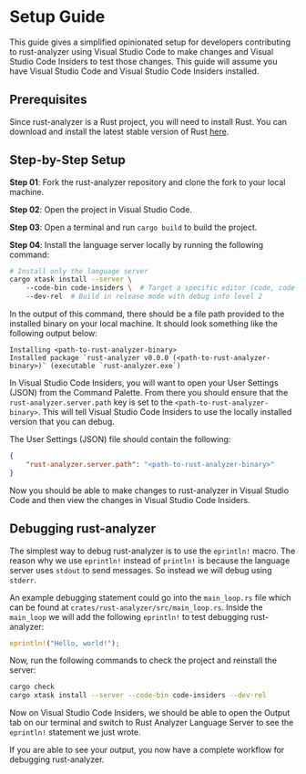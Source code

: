 # Setup Guide

This guide gives a simplified opinionated setup for developers contributing to rust-analyzer using Visual Studio Code to make changes and Visual Studio Code Insiders to test those changes. This guide will assume you have Visual Studio Code and Visual Studio Code Insiders installed.

## Prerequisites

Since rust-analyzer is a Rust project, you will need to install Rust. You can download and install the latest stable version of Rust [here](https://www.rust-lang.org/tools/install).

## Step-by-Step Setup

**Step 01**: Fork the rust-analyzer repository and clone the fork to your local machine.

**Step 02**: Open the project in Visual Studio Code.

**Step 03**: Open a terminal and run `cargo build` to build the project.

**Step 04**: Install the language server locally by running the following command:

```sh
# Install only the language server  
cargo xtask install --server \  
    --code-bin code-insiders \  # Target a specific editor (code, code-exploration, code-insiders, codium, or code-oss)  
    --dev-rel  # Build in release mode with debug info level 2  
```

In the output of this command, there should be a file path provided to the installed binary on your local machine.
It should look something like the following output below:

```
Installing <path-to-rust-analyzer-binary>
Installed package `rust-analyzer v0.0.0 (<path-to-rust-analyzer-binary>)` (executable `rust-analyzer.exe`)
```

In Visual Studio Code Insiders, you will want to open your User Settings (JSON) from the Command Palette. From there you should ensure that the `rust-analyzer.server.path` key is set to the `<path-to-rust-analyzer-binary>`. This will tell Visual Studio Code Insiders to use the locally installed version that you can debug.

The User Settings (JSON) file should contain the following:

```json
{
    "rust-analyzer.server.path": "<path-to-rust-analyzer-binary>"
}
```

Now you should be able to make changes to rust-analyzer in Visual Studio Code and then view the changes in Visual Studio Code Insiders.

## Debugging rust-analyzer
The simplest way to debug rust-analyzer is to use the `eprintln!` macro. The reason why we use `eprintln!` instead of `println!` is because the language server uses `stdout` to send messages. So instead we will debug using `stderr`.

An example debugging statement could go into the `main_loop.rs` file which can be found at `crates/rust-analyzer/src/main_loop.rs`. Inside the `main_loop` we will add the following `eprintln!` to test debugging rust-analyzer:

```rs
eprintln!("Hello, world!");
```
Now, run the following commands to check the project and reinstall the server:  

```sh  
cargo check  
cargo xtask install --server --code-bin code-insiders --dev-rel  
```  

Now on Visual Studio Code Insiders, we should be able to open the Output tab on our terminal and switch to Rust Analyzer Language Server to see the `eprintln!` statement we just wrote.

If you are able to see your output, you now have a complete workflow for debugging rust-analyzer.
